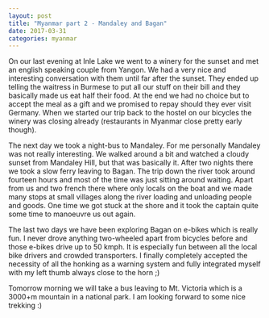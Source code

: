 ```yaml
---
layout: post
title: "Myanmar part 2 - Mandaley and Bagan"
date: 2017-03-31
categories: myanmar
---
```

On our last evening at Inle Lake we went to a winery for the sunset and met an english speaking couple from Yangon. We had a very nice and interesting conversation with them until far after the sunset. They ended up telling the waitress in Burmese to put all our stuff on their bill and they basically made us eat half their food. At the end we had no choice but to accept the meal as a gift and we promised to repay should they ever visit Germany. When we started our trip back to the hostel on our bicycles the winery was closing already (restaurants in Myanmar close pretty early though).

The next day we took a night-bus to Mandaley. For me personally Mandaley was not really interesting. We walked around a bit and watched a cloudy sunset from Mandaley Hill, but that was basically it. After two nights there we took a slow ferry leaving to Bagan. The trip down the river took around fourteen hours and most of the time was just sitting around waiting. Apart from us and two french there where only locals on the boat and we made many stops at small villages along the river loading and unloading people and goods. One time we got stuck at the shore and it took the captain quite some time to manoeuvre us out again.

The last two days we have been exploring Bagan on e-bikes which is really fun. I never drove anything two-wheeled apart from bicycles before and those e-bikes drive up to 50 kmph. It is especially fun between all the local bike drivers and crowded transporters. I finally completely accepted the necessity of all the honking as a warning system and fully integrated myself with my left thumb always close to the horn ;)

Tomorrow morning we will take a bus leaving to Mt. Victoria which is a 3000+m mountain in a national park. I am looking forward to some nice trekking :)
